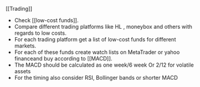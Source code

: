 [[Trading]]
- Check [[low-cost funds]].
- Compare different trading platforms like HL , moneybox and others with regards to low costs.
- For each trading platform get a list of low-cost funds for different markets.
- For each of these funds create watch lists on MetaTrader or yahoo financeand buy according to [[MACD]]. 
- The MACD should be calculated as one week/6 week Or 2/12 for volatile assets
- For the timing also consider RSI, Bollinger bands or shorter MACD

